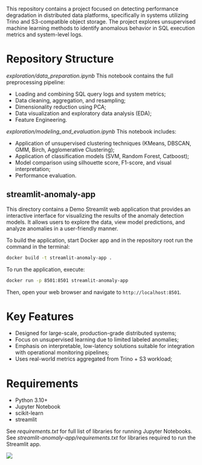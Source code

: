 This repository contains a project focused on detecting performance degradation in distributed data platforms, specifically in systems utilizing Trino and S3-compatible object storage. The project explores unsupervised machine learning methods to identify anomalous behavior in SQL execution metrics and system-level logs.

# Repository Structure
_exploration/data_preparation.ipynb_
This notebook contains the full preprocessing pipeline:
* Loading and combining SQL query logs and system metrics;
* Data cleaning, aggregation, and resampling;
* Dimensionality reduction using PCA;
* Data visualization and exploratory data analysis (EDA);
* Feature Engineering.

_exploration/modeling_and_evaluation.ipynb_
This notebook includes:
* Application of unsupervised clustering techniques (KMeans, DBSCAN, GMM, Birch, Agglomerative Clustering);
* Application of classification models (SVM, Random Forest, Catboost);
* Model comparison using silhouette score, F1-score, and visual interpretation;
* Performance evaluation.

## streamlit-anomaly-app
This directory contains a Demo Streamlit web application that provides an interactive interface for visualizing the results of the anomaly detection models. 
It allows users to explore the data, view model predictions, and analyze anomalies in a user-friendly manner.

To build the application, start Docker app and in the repository root run the command in the terminal:
```bash
docker build -t streamlit-anomaly-app .
```
To run the application, execute:
```bash
docker run -p 8501:8501 streamlit-anomaly-app
```
Then, open your web browser and navigate to `http://localhost:8501`.


# Key Features
* Designed for large-scale, production-grade distributed systems;
* Focus on unsupervised learning due to limited labeled anomalies;
* Emphasis on interpretable, low-latency solutions suitable for integration with operational monitoring pipelines;
* Uses real-world metrics aggregated from Trino + S3 workload;

# Requirements
* Python 3.10+
* Jupyter Notebook
* scikit-learn
* streamlit

See _requirements.txt_ for full list of libraries for running Jupyter Notebooks.
See _streamlit-anomaly-app/requirements.txt_ for libraries required to run the Streamlit app.


![](https://komarev.com/ghpvc/?username=elena-dsml)
